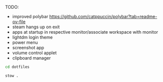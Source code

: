 TODO:
- improved polybar https://github.com/catppuccin/polybar?tab=readme-ov-file
- steam hangs up on exit
- apps at startup in respective monitor/associate workspace with monitor
- lightdm login theme
- power menu
- screenshot app
- volume control applet
- clipboard manager

```bash
cd dotfiles
```

```bash
stow .
```



